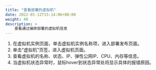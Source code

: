 ```yaml
---
title: "查看部署的虚拟机"
date: 2022-01-12T15:14:06+08:00
weight: 40
description: >
    查看通过编排部署的虚拟机信息
---
```


1. 在虚拟机实例页面，单击虚拟机实例名称项，进入部署发布页面。
2. 单击“虚拟机”页签，进入虚拟机页面。
3. 查看虚拟机的名称、状态、IP、弹性公网IP、CPU、内存等信息。
4. 当虚拟机状态异常时，鼠标hover到状态异常处将显示具体的报错原因。
